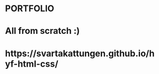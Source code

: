 # PORTFOLIO
<html>
  <h1> All from scratch :) <h1>
 https://svartakattungen.github.io/hyf-html-css/
</html>
